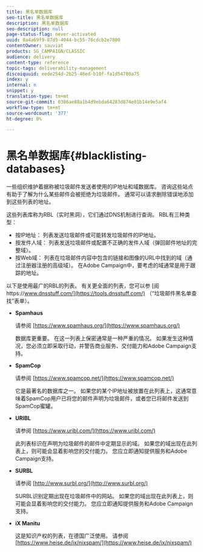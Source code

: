```yaml
---
title: 黑名单数据库
seo-title: 黑名单数据库
description: 黑名单数据库
seo-description: null
page-status-flag: never-activated
uuid: 8a4a69f9-87d5-4044-bc55-76cdcb2e7800
contentOwner: sauviat
products: SG_CAMPAIGN/CLASSIC
audience: delivery
content-type: reference
topic-tags: deliverability-management
discoiquuid: eede254d-2b25-46ed-b10f-fa1d54780a75
index: y
internal: n
snippet: y
translation-type: tm+mt
source-git-commit: 0386ae88a1b4d9ebda64283d874e01b14e9e5af4
workflow-type: tm+mt
source-wordcount: '377'
ht-degree: 0%

---
```



# 黑名单数据库{#blacklisting-databases}

一些组织维护着据称被垃圾邮件发送者使用的IP地址和域数据库。 咨询这些站点有助于了解为什么某些邮件会被拒绝为垃圾邮件。 通常可以请求删除错误地添加到这些列表的地址。

这些列表库称为RBL（实时黑洞），它们通过DNS机制进行查询。 RBL有三种类型：

* 按IP地址： 列表发送垃圾邮件或可能转发垃圾邮件的IP地址。
* 按发件人域： 列表发送垃圾邮件或配置不正确的发件人域（弹回邮件地址的完整域）。
* 按Web域： 列表在垃圾邮件内容中包含的链接和图像的URL中找到的域（通过注册器注册的高级域）。 在Adobe Campaign中，要考虑的域通常是用于跟踪的地址。

以下是使用最广的RBL的列表。 有关更全面的列表，您可以参 [阅https://www.dnsstuff.com/](https://tools.dnsstuff.com/) （“垃圾邮件黑名单查找”表单）。

* **Spamhaus**

   请参阅 [https://www.spamhaus.org/](https://www.spamhaus.org/)

   数据库更重要。 在这一列表上保密通常是一种严重的情况。 如果发生这种情况，您必须立即采取行动，并警告商业服务、交付能力和Adobe Campaign支持。

* **SpamCop**

   请参阅 [https://www.spamcop.net/](https://www.spamcop.net/)

   它是最著名的数据库之一。 如果您的某个IP地址被放置在此列表上，这通常意味着SpamCop用户已将您的邮件声明为垃圾邮件，或者您已将邮件发送到SpamCop蜜罐。

* **URIBL**

   请参阅 [https://www.uribl.com/](https://www.uribl.com/)

   此列表标识在声明为垃圾邮件的邮件中定期显示的域。 如果您的域出现在此列表上，则可能会显着影响您的交付能力。 您应立即通知提供服务和Adobe Campaign支持。

* **SURBL**

   请参阅 [http://www.surbl.org/](http://www.surbl.org/)

   SURBL识别定期出现在垃圾邮件中的网站。 如果您的域出现在此列表上，则可能会显着影响您的交付能力。 您应立即通知提供服务和Adobe Campaign支持。

* **iX Manitu**

   这是知识产权的列表，在德国广泛使用。 请参阅 [https://www.heise.de/ix/nixspam/](https://www.heise.de/ix/nixspam/)

<!--* SORBS

  [https://www.nl.sorbs.net](https://www.nl.sorbs.net) compiles a list of IP addresses that are reputed to be dynamic IP address (i.e. attributed temporarily to ISP subscribers) or "open relay" addresses. Certain domains check whether the IP address of a sender is not listed on this site before accepting email. Checking the IP addresses on this site can prove useful.-->